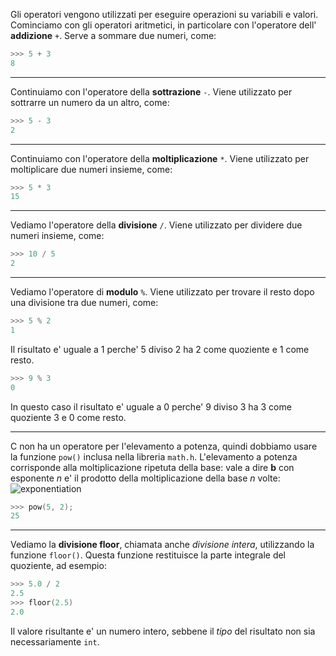 Gli operatori vengono utilizzati per eseguire operazioni su variabili e valori.
Cominciamo con gli operatori aritmetici, in particolare con l'operatore dell' **addizione** `+`.
Serve a sommare due numeri, come:
```c
>>> 5 + 3
8
```

---

Continuiamo con l'operatore della **sottrazione** `-`.
Viene utilizzato per sottrarre un numero da un altro, come:
```c
>>> 5 - 3
2
```

---

Continuiamo con l'operatore della **moltiplicazione** `*`.
Viene utilizzato per moltiplicare due numeri insieme, come:
```c
>>> 5 * 3
15
```

---

Vediamo l'operatore della **divisione** `/`.
Viene utilizzato per dividere due numeri insieme, come:
```c
>>> 10 / 5
2
```

---

Vediamo l'operatore di **modulo** `%`.
Viene utilizzato per trovare il resto dopo una divisione tra due numeri, come:
```c
>>> 5 % 2
1
```
Il risultato e' uguale a 1 perche' 5 diviso 2 ha 2 come quoziente e 1 come resto.
```c
>>> 9 % 3
0
```
In questo caso il risultato e' uguale a 0 perche' 9 diviso 3 ha 3 come quoziente 3 e 0 come resto.

---

C non ha un operatore per l'elevamento a potenza, quindi dobbiamo usare la funzione `pow()` inclusa nella libreria `math.h`.
L'elevamento a potenza corrisponde alla moltiplicazione ripetuta della base: vale a dire **b** con esponente *n* e' il prodotto della moltiplicazione della base *n* volte:
![exponentiation](https://bit.ly/3zcz6Lt)
```c
>>> pow(5, 2);
25
```

---

Vediamo la **divisione floor**, chiamata anche *divisione intera*, utilizzando la funzione `floor()`.
Questa funzione restituisce la parte integrale del quoziente, ad esempio:
```c
>>> 5.0 / 2
2.5
>>> floor(2.5)
2.0
```
Il valore risultante e' un numero intero, sebbene il *tipo* del risultato non sia necessariamente `int`.
